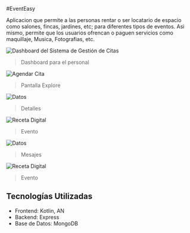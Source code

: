 #EventEasy

Aplicacion que permite a las personas rentar o ser locatario de espacio como salones, fincas, jardines, etc; para diferentes tipos de eventos. Asi mismo, permite que los usuarios ofrencan o paguen servicios como maquillaje, Musica, Fotografias, etc.

![Dashboard del Sistema de Gestión de Citas](images/image.png)

> Dashboard para el personal

![Agendar Cita](images/Explore1.png)
> Pantalla Explore

![Datos](images/ExploreDetail5.png)
> Detalles

![Receta Digital](images/EventsDetail3.png)
> Evento

![Datos](images/Messages4.png)
> Mesajes

![Receta Digital](images/Profile2.png)
> Evento

## Tecnologías Utilizadas

- Frontend: Kotlin, AN
- Backend: Express
- Base de Datos: MongoDB

